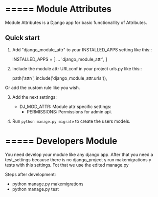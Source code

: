 =====
Module Attributes
=====

Module Attributes is a Django app for basic functionallity of Attributes.

Quick start
-----------

1. Add "django_module_attr" to your INSTALLED_APPS setting like this::

    INSTALLED_APPS = [
        ...
    	'django_module_attr',
    ]

2. Include the module attr URLconf in your project urls.py like this::

    path('attr/', include('django_module_attr.urls')),

Or add the custom rule like you wish.

3. Add the next settings:
    - DJ_MOD_ATTR: Module attr specific settings:
        - PERMISSIONS: Permissions for admin api.

4. Run ``python manage.py migrate`` to create the users models.


=====
Developers Module
=====

You need develop your module like any django app. After that you need a test_settings because there is no django_project y run makemigrations y tests with this settings. Fot that we use the edited manage.py

Steps after development:
 - python manage.py makemigrations
 - python manage.py test
